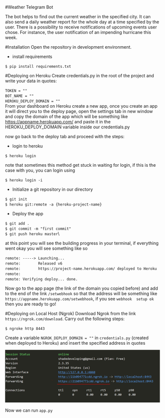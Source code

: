 #Weather Telegram Bot

 The bot helps to find out the current weather in the specified city.
 It can also send a daily weather report for the whole day
 at a time specified by the user. 
 There is a possibility to receive notifications of upcoming events 
 user chose.
 For instance, the user notification of an impending hurricane
 this week.


#Installation
Open the repository in development environment.
* install requirements

 `$ pip install requirements.txt`

#Deploying on Heroku
Create credentials.py in the root of the project and write your data
 in quotes:

`TOKEN = ""`\
`BOT_NAME = ""`\
`HEROKU_DEPLOY_DOMAIN = ""`\
From your dashboard on Heroku create a new app, once you create
 an app it will direct you to the deploy page, open the settings 
 tab in new window and copy the domain of the app which will be 
 something like https://appname.herokuapp.com/ and paste it in 
 the HEROKU_DEPLOY_DOMAIN variable inside our credentials.py
 
 now go back to the deploy tab and proceed with the steps:
* login to heroku

`$ heroku login`

note that sometimes this method get stuck in waiting for login,
 if this is the case with you, you can login using
 
`$ heroku login -i`

* Initialize a git repository in our directory

`$ git init`\
`$ heroku git:remote -a {heroku-project-name}`

* Deploy the app

`$ git add .`\
`$ git commit -m "first commit"`\
`$ git push heroku master`\

at this point you will see the building progress in your terminal, 
if everything went okay you will see something like so

`remote: -----> Launching...`\
`remote:        Released v6`\
`remote:        https://project-name.herokuapp.com/ deployed to Heroku`\
`remote:`\
`remote: Verifying deploy... done.`

Now go to the app page (the link of the domain you copied before) 
and add to the end of the link `/setwebhook` so that the address will be 
something like `https://appname.herokuapp.com/setwebhook`, if you see `webhook 
setup ok` then you are ready to go!

#Deploying on Local Host (Ngrok)
Download Ngrok from the link `https://ngrok.com/download`.
Carry out the following steps:

`$ ngroke http 8443`

Create a variable `NGROK_DEPLOY_DOMAIN = ""` in `credentials.py`  (created when deployed to Heroku)
and insert the specified address in quotes

![Image](statics/NgrokCapture.PNG)

Now we can run `app.py` 